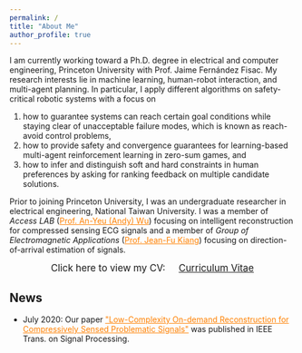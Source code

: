 ```yaml
---
permalink: /
title: "About Me"
author_profile: true
---
```


I am currently working toward a Ph.D. degree in electrical and computer engineering, Princeton University with <span>Prof. Jaime Fernández Fisac</span>.
My research interests lie in machine learning, human-robot interaction, and multi-agent planning.
In particular, I apply different algorithms on safety-critical robotic systems with a focus on
1. how to guarantee systems can reach certain goal conditions while staying clear of unacceptable failure modes, which is known as reach-avoid control problems,
2. how to provide safety and convergence guarantees for learning-based multi-agent reinforcement learning in zero-sum games, and
3. how to infer and distinguish soft and hard constraints in human preferences by asking for ranking feedback on multiple candidate solutions.

Prior to joining Princeton University, I was an undergraduate researcher in electrical engineering, National Taiwan University.
I was a member of *Access LAB* (<a href="http://access.ee.ntu.edu.tw/" style="color: rgb(255, 128, 0)">Prof. An-Yeu (Andy) Wu</a>) focusing on intelligent reconstruction for compressed sensing ECG signals and a member of *Group of Electromagnetic Applications* (<a href="http://cc.ee.ntu.edu.tw/~jfkiang/" style="color: rgb(255, 128, 0)">Prof. Jean-Fu Kiang</a>) focusing on direction-of-arrival estimation of signals.

<center>
	<span style="font-size: 120%;">
		Click here to view my CV: &nbsp;&nbsp;&nbsp;
	</span> 
	<a href="/files/CV.pdf" target="_blank" class="btn btn-warning">
		<span style="font-size: 120%;">
			Curriculum Vitae
		</span>
	</a>
</center>

## News
* July 2020: Our paper <a href="https://ieeexplore.ieee.org/document/9131803?fbclid=IwAR3f-I6_L-uqGiHDsFOakNSB4ftMwMWpVJp1IQAyWYX_mSCGwSEK1Co2jB8" style="color: rgb(255, 128, 0)">"Low-Complexity On-demand Reconstruction for Compressively Sensed Problematic Signals"</a> was published in IEEE Trans. on Signal Processing.